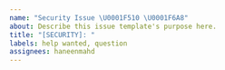 ```yaml
---
name: "Security Issue \U0001F510 \U0001F6A8"
about: Describe this issue template's purpose here.
title: "[SECURITY]: "
labels: help wanted, question
assignees: haneenmahd
---
```

